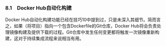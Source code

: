 ### 8.1　Docker Hub自动化构建

Docker Hub自动化构建功能已经在技巧10中提到过，只是未深入其细节。简而言之，如果（将项目）指向一个包含Dockerfile的Git仓库，Docker Hub将会负责处理镜像构建及提供下载的过程。Git仓库中发生任何变更都将触发一次镜像重新构建，这对于持续集成流程来说相当有用。

